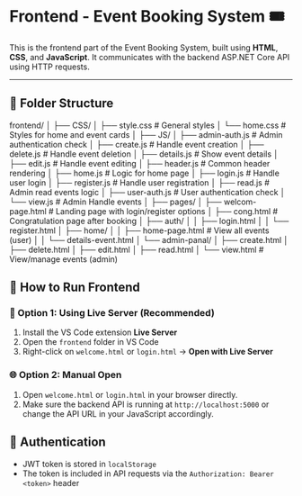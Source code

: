 # Frontend - Event Booking System 🎟️

This is the frontend part of the Event Booking System, built using **HTML**, **CSS**, and **JavaScript**. It communicates with the backend ASP.NET Core API using HTTP requests.

---

## 📁 Folder Structure

frontend/
│
├── CSS/
│   ├── style.css            # General styles
│   └── home.css             # Styles for home and event cards
│
├── JS/
│   ├── admin-auth.js        # Admin authentication check
│   ├── create.js            # Handle event creation
│   ├── delete.js            # Handle event deletion
│   ├── details.js           # Show event details
│   ├── edit.js              # Handle event editing
│   ├── header.js            # Common header rendering
│   ├── home.js              # Logic for home page
│   ├── login.js             # Handle user login
│   ├── register.js          # Handle user registration
│   ├── read.js              # Admin read events logic
│   ├── user-auth.js         # User authentication check
│   └── view.js              # Admin Handle events 
│
├── pages/
│   ├── welcom-page.html     # Landing page with login/register options
│   ├── cong.html            # Congratulation page after booking
│   ├── auth/
│   │   ├── login.html
│   │   └── register.html
│   ├── home/
│   │   ├── home-page.html  # View all events (user) 
│   │   └── details-event.html
│   └── admin-panal/
│       ├── create.html
│       ├── delete.html
│       ├── edit.html
│       ├── read.html
│       └── view.html      # View/manage events (admin)  
## 🚀 How to Run Frontend

### 🧱 Option 1: Using Live Server (Recommended)
1. Install the VS Code extension **Live Server**
2. Open the `frontend` folder in VS Code
3. Right-click on `welcome.html` or `login.html` → **Open with Live Server**

### 🌐 Option 2: Manual Open
1. Open `welcome.html` or `login.html` in your browser directly.
2. Make sure the backend API is running at `http://localhost:5000` or change the API URL in your JavaScript accordingly.

## 🔑 Authentication

- JWT token is stored in `localStorage`
- The token is included in API requests via the `Authorization: Bearer <token>` header

